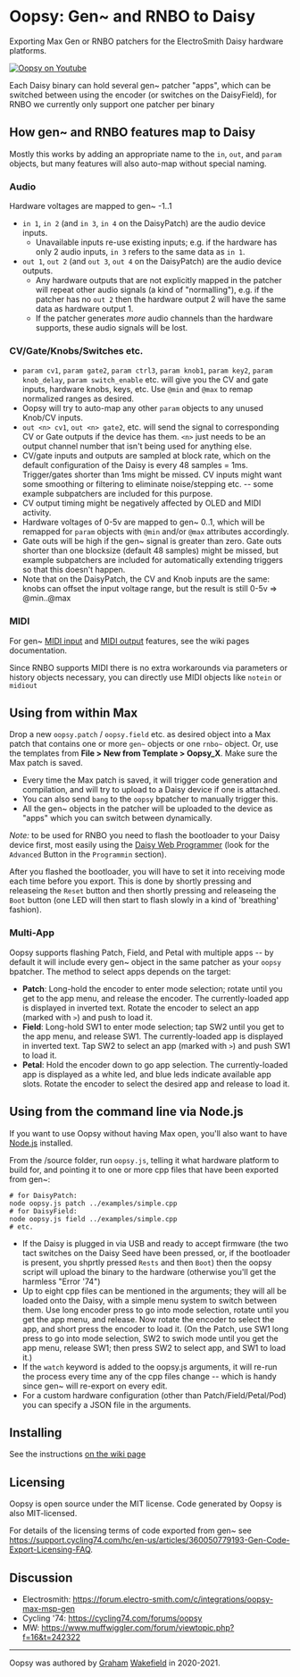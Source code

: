 # Oopsy: Gen~ and RNBO to Daisy

Exporting Max Gen or RNBO patchers for the ElectroSmith Daisy hardware platforms.

[![Oopsy on Youtube](https://img.youtube.com/vi/fbd1CASqUmI/0.jpg)](https://www.youtube.com/playlist?list=PLZbxc8QYjD1eJHJEjzDkNB_zshbnVN6CH)

Each Daisy binary can hold several gen~ patcher "apps", which can be switched between using the encoder (or switches on the DaisyField), for RNBO we currently only support one patcher per binary

## How gen~ and RNBO features map to Daisy

Mostly this works by adding an appropriate name to the `in`, `out`, and `param` objects, but many features will also auto-map without special naming.

### Audio

Hardware voltages are mapped to gen~ -1..1

- `in 1`, `in 2` (and `in 3`, `in 4` on the DaisyPatch) are the audio device inputs. 
  - Unavailable inputs re-use existing inputs; e.g. if the hardware has only 2 audio inputs, `in 3` refers to the same data as `in 1`. 
- `out 1`, `out 2` (and `out 3`, `out 4` on the DaisyPatch) are the audio device outputs. 
  - Any hardware outputs that are not explicitly mapped in the patcher will repeat other audio signals (a kind of "normalling"), e.g. if the patcher has no `out 2` then the hardware output 2 will have the same data as hardware output 1. 
  - If the patcher generates *more* audio channels than the hardware supports, these audio signals will be lost.
  
### CV/Gate/Knobs/Switches etc.

- `param cv1`, `param gate2`, `param ctrl3`, `param knob1`, `param key2`, `param knob_delay`, `param switch_enable` etc. will give you the CV and gate inputs, hardware knobs, keys, etc. Use `@min` and `@max` to remap normalized ranges as desired. 
- Oopsy will try to auto-map any other `param` objects to any unused Knob/CV inputs.
- `out <n> cv1`, `out <n> gate2`, etc. will send the signal to corresponding CV or Gate outputs if the device has them. `<n>` just needs to be an output channel number that isn't being used for anything else. 
- CV/gate inputs and outputs are sampled at block rate, which on the default configuration of the Daisy is every 48 samples = 1ms. Trigger/gates shorter than 1ms might be missed. CV inputs might want some smoothing or filtering to eliminate noise/stepping etc. -- some example subpatchers are included for this purpose.
- CV output timing might be negatively affected by OLED and MIDI activity.
- Hardware voltages of 0-5v are mapped to gen~ 0..1, which will be remapped for `param` objects with `@min` and/or `@max` attributes accordingly.  
- Gate outs will be high if the gen~ signal is greater than zero. Gate outs shorter than one blocksize (default 48 samples) might be missed, but example subpatchers are included for automatically extending triggers so that this doesn't happen.
- Note that on the DaisyPatch, the CV and Knob inputs are the same: knobs can offset the input voltage range, but the result is still 0-5v => @min..@max 

### MIDI

For gen~ [MIDI input](https://github.com/electro-smith/oopsy/wiki/MIDI-Input) and [MIDI output](https://github.com/electro-smith/oopsy/wiki/MIDI-output) features, see the wiki pages documentation.

Since RNBO supports MIDI there is no extra workarounds via parameters or history objects necessary, you can directly use MIDI objects like `notein` or `midiout`

## Using from within Max

Drop a new `oopsy.patch` / `oopsy.field` etc. as desired object into a Max patch that contains one or more `gen~` objects or one `rnbo~` object. Or, use the templates from **File > New from Template > Oopsy_X**. Make sure the Max patch is saved. 

- Every time the Max patch is saved, it will trigger code generation and compilation, and will try to upload to a Daisy device if one is attached.
- You can also send `bang` to the `oopsy` bpatcher to manually trigger this.
- All the gen~ objects in the patcher will be uploaded to the device as "apps" which you can switch between dynamically.

*Note:*  to be used for RNBO you need to flash the bootloader to your Daisy device first, most easily using the [Daisy Web Programmer](https://electro-smith.github.io/Programmer/) (look for the `Advanced` Button in the `Programmin` section).

After you flashed the bootloader, you will have to set it into receiving mode each time before you export. This is done by shortly pressing and releaseing the `Reset` button and then shortly pressing and releaseing the `Boot` button (one LED will then start to flash slowly in a kind of 'breathing' fashion). 

### Multi-App

Oopsy supports flashing Patch, Field, and Petal with multiple apps -- by default it will include every gen~ object in the same patcher as your `oopsy` bpatcher. The method to select apps depends on the target:

- **Patch**: Long-hold the encoder to enter mode selection; rotate until you get to the app menu, and release the encoder. The currently-loaded app is displayed in inverted text. Rotate the encoder to select an app (marked with `>`) and push to load it. 
- **Field**: Long-hold SW1 to enter mode selection; tap SW2 until you get to the app menu, and release SW1. The currently-loaded app is displayed in inverted text. Tap SW2 to select an app (marked with `>`) and push SW1 to load it. 
- **Petal**: Hold the encoder down to go app selection. The currently-loaded app is displayed as a white led, and blue leds indicate available app slots. Rotate the encoder to select the desired app and release to load it.

## Using from the command line via Node.js

If you want to use Oopsy without having Max open, you'll also want to have [Node.js](https://nodejs.org/en/) installed. 

From the /source folder, run `oopsy.js`, telling it what hardware platform to build for, and pointing it to one or more cpp files that have been exported from gen~:

```
# for DaisyPatch:
node oopsy.js patch ../examples/simple.cpp
# for DaisyField:
node oopsy.js field ../examples/simple.cpp
# etc.
```

- If the Daisy is plugged in via USB and ready to accept firmware (the two tact switches on the Daisy Seed have been pressed, or, if the bootloader is present, you shprtly pressed `Rests` and then `Boot`) then the oopsy script will upload the binary to the hardware (otherwise you'll get the harmless "Error '74") 
- Up to eight cpp files can be mentioned in the arguments; they will all be loaded onto the Daisy, with a simple menu system to switch between them. Use long encoder press to go into mode selection, rotate until you get the app menu, and release. Now rotate the encoder to select the app, and short press the encoder to load it. (On the Patch, use SW1 long press to go into mode selection, SW2 to swich mode until you get the app menu, release SW1; then press SW2 to select app, and SW1 to load it.)
- If the `watch` keyword is added to the oopsy.js arguments, it will re-run the process every time any of the cpp files change -- which is handy since gen~ will re-export on every edit.
- For a custom hardware configuration (other than Patch/Field/Petal/Pod) you can specify a JSON file in the arguments.

## Installing

See the instructions [on the wiki page](https://github.com/electro-smith/DaisyWiki/wiki/1e.-Getting-Started-With-Oopsy-(Gen~-Integration))

## Licensing

Oopsy is open source under the MIT license. Code generated by Oopsy is also MIT-licensed. 

For details of the licensing terms of code exported from gen~ see https://support.cycling74.com/hc/en-us/articles/360050779193-Gen-Code-Export-Licensing-FAQ.

## Discussion

- Electrosmith: https://forum.electro-smith.com/c/integrations/oopsy-max-msp-gen
- Cycling '74: https://cycling74.com/forums/oopsy 
- MW: https://www.muffwiggler.com/forum/viewtopic.php?f=16&t=242322

-----

Oopsy was authored by [Graham](https://github.com/grrrwaaa) [Wakefield](http://alicelab.world) in 2020-2021.
